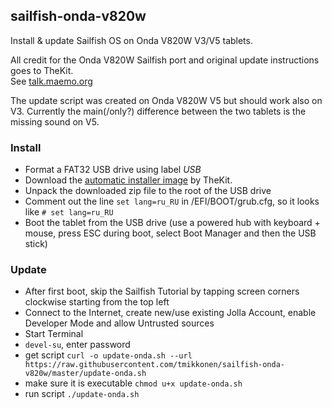 ## sailfish-onda-v820w
Install & update Sailfish OS on Onda V820W V3/V5 tablets.

All credit for the Onda V820W Sailfish port and original update instructions goes to TheKit.  
See [talk.maemo.org](http://talk.maemo.org/showthread.php?t=96708)

The update script was created on Onda V820W V5 but should work also on V3. Currently the main(/only?) difference between the two tablets is the missing sound on V5.

### Install

* Format a FAT32 USB drive using label _USB_
* Download the [automatic installer image](https://mega.nz/#!8FZRiBwB!FBBD8CUMaBMkKcyiUDlw_sKfCjNZOQp713VqT-FoAhM) by TheKit.
* Unpack the downloaded zip file to the root of the USB drive
* Comment out the line `set lang=ru_RU` in /EFI/BOOT/grub.cfg, so it looks like `# set lang=ru_RU`
* Boot the tablet from the USB drive (use a powered hub with keyboard + mouse, press ESC during boot, select Boot Manager and then the USB stick)

### Update

* After first boot, skip the Sailfish Tutorial by tapping screen corners clockwise starting from the top left
* Connect to the Internet, create new/use existing Jolla Account, enable Developer Mode and allow Untrusted sources
* Start Terminal
* `devel-su`, enter password
* get script `curl -o update-onda.sh --url https://raw.githubusercontent.com/tmikkonen/sailfish-onda-v820w/master/update-onda.sh`
* make sure it is executable `chmod u+x update-onda.sh`
* run script `./update-onda.sh`
